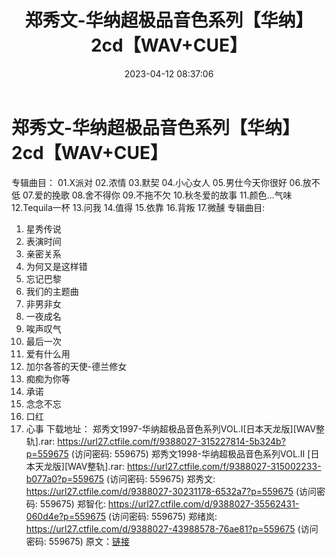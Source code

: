 ﻿---
title: 郑秀文-华纳超极品音色系列【华纳】2cd【WAV+CUE】
date: 2023-04-12 08:37:06
categories: WAV车载音乐、镜像
tags: 华语中文
---
# 郑秀文-华纳超极品音色系列【华纳】2cd【WAV+CUE】

专辑曲目：
01.X派对
02.浓情
03.默契
04.小心女人
05.男仕今天你很好
06.放不低
07.爱的挽歌
08.舍不得你
09.不拖不欠
10.秋冬爱的故事
11.颜色...气味
12.Tequila一杯
13.问我
14.值得
15.依靠
16.背叛
17.微醺
专辑曲目:
01. 星秀传说
02. 表演时间
03. 亲密关系
04. 为何又是这样错
05. 忘记巴黎
06. 我们的主题曲
07. 非男非女
08. 一夜成名
09. 唉声叹气
10. 最后一次
11. 爱有什么用
12. 加尔各答的天使-德兰修女
13. 痴痴为你等
14. 承诺
15. 念念不忘
16. 口红
17. 心事
下载地址：
郑秀文1997-华纳超极品音色系列VOL.I[日本天龙版][WAV整轨].rar: https://url27.ctfile.com/f/9388027-315227814-5b324b?p=559675
(访问密码: 559675)
郑秀文1998-华纳超极品音色系列VOL.II [日本天龙版][WAV整轨].rar: https://url27.ctfile.com/f/9388027-315002233-b077a0?p=559675
(访问密码: 559675)
郑秀文: https://url27.ctfile.com/d/9388027-30231178-6532a7?p=559675
(访问密码: 559675)
郑智化: https://url27.ctfile.com/d/9388027-35562431-060d4e?p=559675
(访问密码: 559675)
郑绪岚: https://url27.ctfile.com/d/9388027-43988578-76ae81?p=559675
(访问密码: 559675)
原文：[链接](https://blog.sina.com.cn/s/blog_1647c7e76010311er.html)